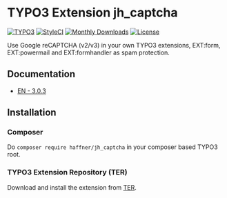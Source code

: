 # TYPO3 Extension jh_captcha

[![TYPO3](https://img.shields.io/badge/TYPO3-8.7--9.5-orange.svg?style=flat-square)](https://typo3.org/extensions/repository/view/jh_captcha)
[![StyleCI](https://styleci.io/repos/81837087/shield)](https://styleci.io/repos/81837087/)
[![Monthly Downloads](https://poser.pugx.org/haffner/jh_captcha/d/monthly)](https://packagist.org/packages/haffner/jh_captcha)
[![License](https://poser.pugx.org/haffner/jh_captcha/license)](https://packagist.org/packages/haffner/jh_captcha)

Use Google reCAPTCHA (v2/v3) in your own TYPO3 extensions, EXT:form, EXT:powermail and EXT:formhandler as spam protection.

## Documentation

* [EN - 3.0.3](https://docs.typo3.org/typo3cms/extensions/jh_captcha/3.0.3/)

## Installation

### Composer

Do `composer require haffner/jh_captcha` in your composer based TYPO3 root.

### TYPO3 Extension Repository (TER)

Download and install the extension from [TER](https://typo3.org/extensions/repository/view/jh_captcha).
